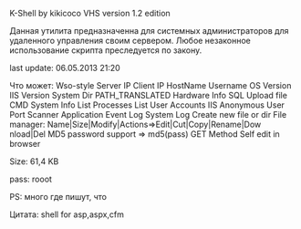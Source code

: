 K-Shell by kikicoco VHS version 1.2 edition

Данная утилита предназначенна для системных администраторов для удаленного управления своим сервером. Любое незаконное использование скрипта преследуется по закону.

last update: 06.05.2013 21:20

 Что может:
Wso-style
Server IP
Client IP
HostName
Username
OS Version
IIS Version
System Dir
PATH_TRANSLATED
Hardware Info
SQL
Upload file
CMD
System Info
List Processes
List User Accounts
IIS Anonymous User
Port Scanner
Application Event Log
System Log
Create new file or dir
File manager: Name|Size|Modify|Actions=>Edit|Cut|Copy|Rename|Dow nload|Del
MD5 password support => md5(pass)
GET Method
Self edit in browser

 Size: 61,4 KB

 pass: rooot

 PS: много где пишут, что

Цитата: shell for asp,aspx,cfm
